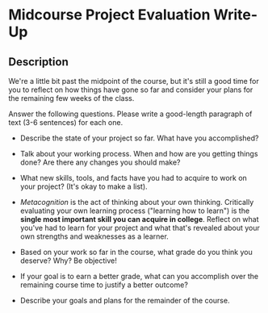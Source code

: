 # Midcourse Project Evaluation Write-Up

## Description

We're a little bit past the midpoint of the course, but it's still a good time for you to reflect on how things have gone so far and consider your plans for the remaining few weeks of the class.

Answer the following questions. Please write a good-length paragraph of text (3-6 sentences) for each one.

- Describe the state of your project so far. What have you accomplished?

- Talk about your working process. When and how are you getting things done? Are there any changes you should make?

- What new skills, tools, and facts have you had to acquire to work on your project? (It's okay to make a list).

- *Metacognition* is the act of thinking about your own thinking. Critically evaluating your own learning process ("learning how to learn") is the **single most important
skill you can acquire in college**. Reflect on what you've had to learn for your project and what that's revealed about your own strengths and weaknesses as a learner.

- Based on your work so far in the course, what grade do you think you deserve? Why? Be objective!

- If your goal is to earn a better grade, what can you accomplish over the remaining course time to justify a better outcome?

- Describe your goals and plans for the remainder of the course.
